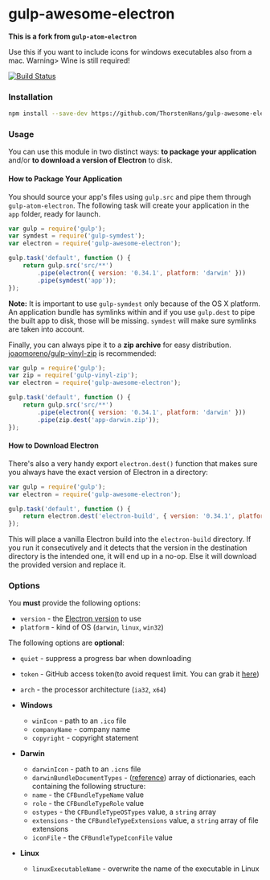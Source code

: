 # gulp-awesome-electron

**This is a fork from `gulp-atom-electron`**

Use this if you want to include icons for windows executables also from a mac. Warning> Wine is still required!

[![Build Status](https://travis-ci.org/joaomoreno/gulp-atom-electron.svg?branch=master)](https://travis-ci.org/joaomoreno/gulp-atom-electron)

### Installation

```bash
npm install --save-dev https://github.com/ThorstenHans/gulp-awesome-electron
```

### Usage

You can use this module in two distinct ways: **to package your application** and/or
**to download a version of Electron** to disk.

#### How to Package Your Application

You should source your app's files using `gulp.src` and pipe them through
`gulp-atom-electron`. The following task will create your application in
the `app` folder, ready for launch.

```javascript
var gulp = require('gulp');
var symdest = require('gulp-symdest');
var electron = require('gulp-awesome-electron');

gulp.task('default', function () {
	return gulp.src('src/**')
		.pipe(electron({ version: '0.34.1', platform: 'darwin' }))
		.pipe(symdest('app'));
});
```

**Note:** It is important to use `gulp-symdest` only because of the OS X
platform. An application bundle has symlinks within and if you use `gulp.dest`
to pipe the built app to disk, those will be missing. `symdest` will make
sure symlinks are taken into account.

Finally, you can always pipe it to a **zip archive** for easy distribution.
[joaomoreno/gulp-vinyl-zip](https://github.com/joaomoreno/gulp-vinyl-zip) is recommended:

```javascript
var gulp = require('gulp');
var zip = require('gulp-vinyl-zip');
var electron = require('gulp-awesome-electron');

gulp.task('default', function () {
	return gulp.src('src/**')
		.pipe(electron({ version: '0.34.1', platform: 'darwin' }))
		.pipe(zip.dest('app-darwin.zip'));
});
```

#### How to Download Electron

There's also a very handy export `electron.dest()` function that
makes sure you always have the exact version of Electron in a directory:

```javascript
var gulp = require('gulp');
var electron = require('gulp-awesome-electron');

gulp.task('default', function () {
	return electron.dest('electron-build', { version: '0.34.1', platform: 'darwin' });
});
```

This will place a vanilla Electron build into the `electron-build` directory.
If you run it consecutively and it detects that the version in the destination directory
is the intended one, it will end up in a no-op. Else it will download the provided version
and replace it.


### Options

You **must** provide the following options:
- `version` - the [Electron version](https://github.com/atom/electron/releases) to use
- `platform` - kind of OS (`darwin`, `linux`, `win32`)

The following options are **optional**:
- `quiet` - suppress a progress bar when downloading
- `token` - GitHub access token(to avoid request limit. You can grab it [here](https://github.com/settings/tokens))

- `arch` - the processor architecture (`ia32`, `x64`)

- **Windows**
	- `winIcon` - path to an `.ico` file
	- `companyName` - company name
	- `copyright` - copyright statement

- **Darwin**
	- `darwinIcon` - path to an `.icns` file
	- `darwinBundleDocumentTypes` - ([reference](https://developer.apple.com/library/ios/documentation/filemanagement/conceptual/documentinteraction_topicsforios/Articles/RegisteringtheFileTypesYourAppSupports.html)) array of dictionaries, each containing the following structure:
	 - `name` - the `CFBundleTypeName` value
	 - `role` - the `CFBundleTypeRole` value
	 - `ostypes` - the `CFBundleTypeOSTypes` value, a `string` array
	 - `extensions` - the `CFBundleTypeExtensions` value, a `string` array of file extensions
	 - `iconFile` - the `CFBundleTypeIconFile` value

- **Linux**
	- `linuxExecutableName` - overwrite the name of the executable in Linux